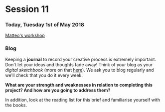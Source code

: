 # Session 11

### Today, Tuesday 1st of May 2018

[Matteo's workshop](https://docs.google.com/presentation/d/1TmqOPpH_njfUc4d8ws_QDm3925HRaICflcXTtyEvaK8/edit?usp=sharing)

### Blog

Keeping a **journal** to record your creative process is extremely important. Don't let your ideas and thoughts fade away! Think of your blog as your *digital sketchbook* (more on that [here](https://github.com/RavensbourneWebMedia/Blogging#why-blogging)). We ask you to blog regularly and we'll check that you do it every week.

**What are your strength and weaknesses in relation to completing this project? And how are you going to address them?**

In addition, look at the reading list for this brief and familiarise yourself with the books.
